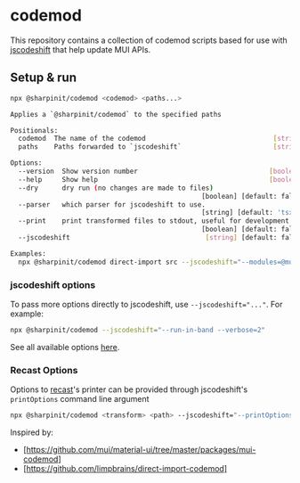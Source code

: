 # codemod

This repository contains a collection of codemod scripts based for use with
[jscodeshift](https://github.com/facebook/jscodeshift) that help update MUI APIs.

## Setup & run

<!-- #default-branch-switch -->

```bash
npx @sharpinit/codemod <codemod> <paths...>

Applies a `@sharpinit/codemod` to the specified paths

Positionals:
  codemod  The name of the codemod                                [string]
  paths    Paths forwarded to `jscodeshift`                       [string]

Options:
  --version  Show version number                                 [boolean]
  --help     Show help                                           [boolean]
  --dry      dry run (no changes are made to files)
                                                [boolean] [default: false]
  --parser   which parser for jscodeshift to use.
                                                [string] [default: 'tsx']
  --print    print transformed files to stdout, useful for development
                                                [boolean] [default: false]
  --jscodeshift                                  [string] [default: false]

Examples:
  npx @sharpinit/codemod direct-import src --jscodeshift="--modules=@mui/icons-material"
```

### jscodeshift options

To pass more options directly to jscodeshift, use `--jscodeshift="..."`. For example:

```sh
npx @sharpinit/codemod --jscodeshift="--run-in-band --verbose=2"
```

See all available options [here](https://github.com/facebook/jscodeshift#usage-cli).

### Recast Options

Options to [recast](https://github.com/benjamn/recast)'s printer can be provided
through jscodeshift's `printOptions` command line argument

```sh
npx @sharpinit/codemod <transform> <path> --jscodeshift="--printOptions='{\"quote\":\"double\"}'"
```

Inspired by:
- [https://github.com/mui/material-ui/tree/master/packages/mui-codemod]
- [https://github.com/limpbrains/direct-import-codemod]
